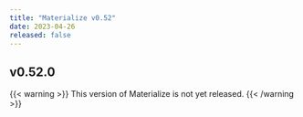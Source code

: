 ```yaml
---
title: "Materialize v0.52"
date: 2023-04-26
released: false
---
```


## v0.52.0

{{< warning >}}
This version of Materialize is not yet released.
{{< /warning >}}
